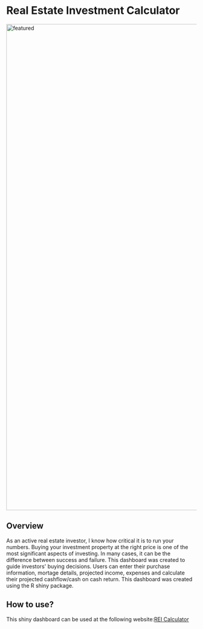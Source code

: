 # Real Estate Investment Calculator
<img width="1286" alt="featured" src="https://user-images.githubusercontent.com/36116239/202075303-c9f94168-129e-4871-bc1a-3061959c8da5.png">

## Overview
As an active real estate investor, I know how critical it is to run your numbers. Buying your investment property at the right price is one of the most significant aspects of investing. In many cases, it can be the difference between success and failure. This dashboard was created to guide investors' buying decisions. Users can enter their purchase information, mortage details, projected income, expenses and calculate their projected cashflow/cash on cash return. This dashboard was created using the R shiny package.
## How to use?
This shiny dashboard can be used at the following website:[REI Calculator](https://kzolea695.shinyapps.io/REI_Calculator/)
